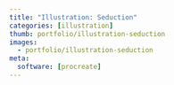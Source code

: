 ```yaml
---
title: "Illustration: Seduction"
categories: [illustration]
thumb: portfolio/illustration-seduction
images:
  - portfolio/illustration-seduction
meta:
  software: [procreate]
---
```

